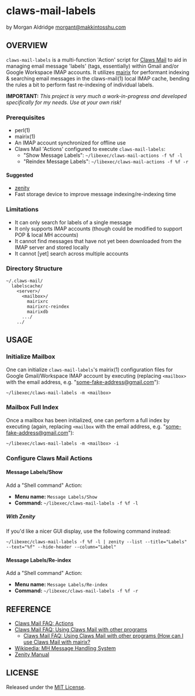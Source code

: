 # claws-mail-labels
by Morgan Aldridge <morgant@makkintosshu.com>

## OVERVIEW

`claws-mail-labels` is a multi-function 'Action' script for [Claws Mail](https://claws-mail.org/) to aid in managing email message 'labels' (tags, essentially) within Gmail and/or Google Workspace IMAP accounts. It utilizes [mairix](https://github.com/vandry/mairix) for performant indexing & searching email messages in the claws-mail(1) local IMAP cache, bending the rules a bit to perform fast re-indexing of individual labels.

**IMPORTANT:** _This project is very much a work-in-progress and developed specifically for my needs. Use at your own risk!_

### Prerequisites

* perl(1)
* mairix(1)
* An IMAP account synchronized for offline use
* Claws Mail 'Actions' configured to execute `claws-mail-labels`:
    * "Show Message Labels": `~/libexec/claws-mail-actions -f %f -l`
    * "Reindex Message Labels": `~/libexec/claws-mail-actions -f %f -r`

#### Suggested

* [zenity](https://gitlab.gnome.org/GNOME/zenity)
* Fast storage device to improve message indexing/re-indexing time

### Limitations

* It can only search for labels of a single message
* It only supports IMAP accounts (though could be modified to support POP & local MH accounts)
* It cannot find messages that have not yet been downloaded from the IMAP server and stored locally
* It cannot [yet] search across multiple accounts

### Directory Structure

```
~/.claws-mail/
  labelscache/
    <server>/
      <mailbox>/
        mairixrc
        mairixrc-reindex
        mairixdb
      .../
    ../
```

## USAGE

### Initialize Mailbox

One can initialize `claws-mail-labels`'s mairix(1) configuration files for Google Gmail/Workspace IMAP account by executing (replacing `<mailbox>` with the email address, e.g. "some-fake-address@gmail.com"):

```
~/libexec/claws-mail-labels -m <mailbox>
```

### Mailbox Full Index

Once a mailbox has been initialized, one can perform a full index by executing (again, replacing `<mailbox` with the email address, e.g. "some-fake-address@gmail.com"):

```
~/libexec/claws-mail-labels -m <mailbox> -i
```

### Configure Claws Mail Actions

#### Message Labels/Show

Add a "Shell command" Action:

* **Menu name:** `Message Labels/Show`
* **Command:** `~/libexec/claws-mail-labels -f %f -l`

##### With Zenity

If you'd like a nicer GUI display, use the following command instead:

```
~/libexec/claws-mail-labels -f %f -l | zenity --list --title="Labels" --text="%f" --hide-header --column="Label"
```

#### Message Labels/Re-index

Add a "Shell command" Action:

* **Menu name:** `Message Labels/Re-index`
* **Command:** `~/libexec/claws-mail-labels -f %f -r`

## REFERENCE

* [Claws Mail FAQ: Actions](https://claws-mail.org/faq/index.php/Actions)
* [Claws Mail FAQ: Using Claws Mail with other programs](https://claws-mail.org/faq/index.php/Using_Claws_Mail_with_other_programs)
    * [Claws Mail FAQ: Using Claws Mail with other programs (How can I use Claws Mail with mairix?](https://www.claws-mail.org/faq/index.php/Using_Claws_Mail_with_other_programs#How_can_I_use_Claws_Mail_with_mairix.3F)
* [Wikipedia: MH Message Handling System](https://en.wikipedia.org/wiki/MH_Message_Handling_System)
* [Zenity Manual](https://help.gnome.org/users/zenity/stable/index.html.en)

## LICENSE

Released under the [MIT License](LICENSE).
